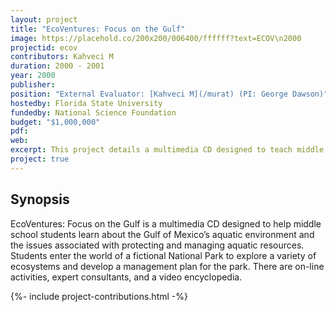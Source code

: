 ```yaml
---
layout: project
title: "EcoVentures: Focus on the Gulf"
image: https://placehold.co/200x200/006400/ffffff?text=ECOV\n2000
projectid: ecov
contributors: Kahveci M
duration: 2000 - 2001
year: 2000
publisher:
position: "External Evaluator: [Kahveci M](/murat) (PI: George Dawson)"
hostedby: Florida State University
fundedby: National Science Foundation
budget: "$1,000,000"
pdf:
web:
excerpt: This project details a multimedia CD designed to teach middle school students about the Gulf of Mexico's aquatic ecosystems.
project: true
---
```


## Synopsis

EcoVentures: Focus on the Gulf is a multimedia CD designed to help middle school students learn about the Gulf of Mexico’s aquatic environment and the issues associated with protecting and managing aquatic resources. Students enter the world of a fictional National Park to explore a variety of ecosystems and develop a management plan for the park. There are on-line activities, expert consultants, and a video encyclopedia.

{%- include project-contributions.html -%}
